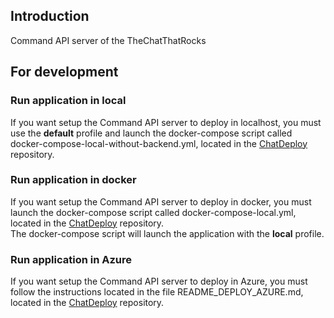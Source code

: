 ## Introduction
Command API server of the TheChatThatRocks

## For development
### Run application in local
If you want setup the Command API server to deploy in localhost, you must use the **default** profile and launch the docker-compose script called docker-compose-local-without-backend.yml, located in the [ChatDeploy](https://github.com/TheChatThatRocks/ChatDeploy) repository.

### Run application in docker 
If you want setup the Command API server to deploy in docker, you must launch the docker-compose script called docker-compose-local.yml, located in the [ChatDeploy](https://github.com/TheChatThatRocks/ChatDeploy) repository.  
The docker-compose script will launch the application with the **local** profile.

### Run application in Azure
If you want setup the Command API server to deploy in Azure, you must follow the instructions located in the file
README_DEPLOY_AZURE.md, located in the [ChatDeploy](https://github.com/TheChatThatRocks/ChatDeploy) repository.